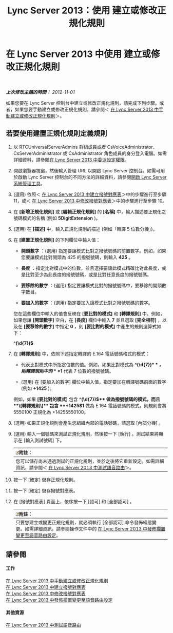 ﻿---
title: Lync Server 2013：使用 建立或修改正規化規則
TOCTitle: 使用 建立或修改正規化規則
ms:assetid: e8547d7b-f74d-4a73-9a7d-df20d7a87fcd
ms:mtpsurl: https://technet.microsoft.com/zh-tw/library/Gg399036(v=OCS.15)
ms:contentKeyID: 49292665
ms.date: 08/24/2015
mtps_version: v=OCS.15
ms.translationtype: HT
---

# 在 Lync Server 2013 中使用 建立或修改正規化規則

 

_**上次修改主題的時間：** 2012-11-01_

如果您要在 Lync Server 控制台中建立或修改正規化規則，請完成下列步驟。或者，如果您要手動建立或修改正規化規則，請參閱＜ [在 Lync Server 2013 中手動建立或修改正規化規則](lync-server-2013-create-or-modify-a-normalization-rule-manually.md)＞。

## 若要使用建置正規化規則定義規則

1.  以 RTCUniversalServerAdmins 群組成員或者 CsVoiceAdministrator、CsServerAdministrator 或 CsAdministrator 角色成員的身分登入電腦。如需詳細資料，請參閱[在 Lync Server 2013 中委派設定權限](lync-server-2013-delegate-setup-permissions.md)。

2.  開啟瀏覽器視窗，然後輸入管理 URL 以開啟 Lync Server 控制台。如需可用於啟動 Lync Server 控制台的不同方法的詳細資料，請參閱[開啟 Lync Server 系統管理工具](lync-server-2013-open-lync-server-administrative-tools.md)。

3.  (選用) 依照＜ [在 Lync Server 2013 中建立撥號對應表](lync-server-2013-create-a-dial-plan.md)＞中的步驟進行至步驟 11，或＜ [在 Lync Server 2013 中修改撥號對應表](lync-server-2013-modify-a-dial-plan.md)＞中的步驟進行至步驟 10。

4.  在 **\[新增正規化規則\]** 或 **\[編輯正規化規則\]** 的 **\[名稱\]** 中，輸入描述要正規化之號碼模式的名稱 (例如 **5DigitExtension** )。

5.  (選用) 在 **\[描述\]** 中，輸入正規化規則的描述 (例如「轉譯 5 位數分機」)。

6.  在 **\[建置正規化規則\]** 的下列欄位中輸入值：
    
      - **開頭數字** ：(選用) 指定要讓模式比對之撥號號碼的前置數字。例如，如果您要讓模式比對開頭為 425 的撥號號碼，則輸入 **425** 。
    
      - **長度** ：指定比對模式中的位數，並且選擇要讓此模式精確比對此長度，或是比對至少為此長度的撥號號碼，或是比對任意長度的撥號號碼。
    
      - **要移除的數字** ：(選用) 指定要讓模式比對的撥號號碼中，要移除的開頭數字數目。
    
      - **要加入的數字** ：(選用) 指定要加入讓模式比對之撥號號碼的數字。
    
    您在這些欄位中輸入的值會反映在 **\[要比對的模式\]** 和 **\[轉譯規則\]** 中。例如，如果您讓 **\[開頭數字\]** 空白，在 **\[長度\]** 欄位中輸入 **7** 並且選取 **\[完全相符\]** ，以及在 **\[要移除的數字\]** 中指定 **0** ，則 **\[要比對的模式\]** 中產生的規則運算式如下：
    
    **^(\\d{7})$**

7.  在 **\[轉譯規則\]** 中，依照下述指定轉譯的 E.164 電話號碼格式的模式：
    
      - 代表比對模式中所指定位數的值。例如，如果比對模式為 **^(\\d{7})$** ，則轉譯規則中的 **$1** 代表 7 位數的撥號號碼。
    
      - (選用) 在 \[要加入的數字\] 欄位中輸入值，指定要加在轉譯號碼前面的數字 (例如 **+1425** )。
    
    例如，如果 **\[要比對的模式\]** 包含 **^(\\d{7})$** 做為撥號號碼的模式，而且 **\[轉譯規則\]** 包含 **+1425$1** 做為 E.164 電話號碼的模式，則規則會將 5550100 正規化為 +14255550100。

8.  (選用) 如果正規化規則會產生您組織內部的電話號碼，請選取 \[內部分機\] 。

9.  (選用) 輸入一個號碼來測試正規化規則，然後按一下 \[執行\] 。測試結果將顯示在 \[輸入測試號碼\] 下。
    
    <table>
    <thead>
    <tr class="header">
    <th><img src="images/Gg398811.note(OCS.15).gif" title="note" alt="note" />附註：</th>
    </tr>
    </thead>
    <tbody>
    <tr class="odd">
    <td>您可以儲存尚未通過測試的正規化規則，並於之後將它重新設定。如需詳細資訊，請參閱＜ <a href="lync-server-2013-test-voice-routing.md">在 Lync Server 2013 中測試語音路由</a>＞。</td>
    </tr>
    </tbody>
    </table>


10. 按一下 \[確定\] 儲存正規化規則。

11. 按一下 \[確定\] 儲存撥號對應表。

12. 在 \[撥號對應表\] 頁面上，依序按一下 \[認可\] 和 \[全部認可\] 。
    
    <table>
    <thead>
    <tr class="header">
    <th><img src="images/Gg398811.note(OCS.15).gif" title="note" alt="note" />附註：</th>
    </tr>
    </thead>
    <tbody>
    <tr class="odd">
    <td>只要您建立或變更正規化規則，就必須執行 [全部認可] 命令發佈組態變更。如需詳細資訊，請參閱操作文件中的 <a href="lync-server-2013-publish-pending-changes-to-the-voice-routing-configuration.md">在 Lync Server 2013 中發佈擱置變更至語音路由設定</a>。</td>
    </tr>
    </tbody>
    </table>


## 請參閱

#### 工作

[在 Lync Server 2013 中手動建立或修改正規化規則](lync-server-2013-create-or-modify-a-normalization-rule-manually.md)  
[在 Lync Server 2013 中建立撥號對應表](lync-server-2013-create-a-dial-plan.md)  
[在 Lync Server 2013 中修改撥號對應表](lync-server-2013-modify-a-dial-plan.md)  
[在 Lync Server 2013 中發佈擱置變更至語音路由設定](lync-server-2013-publish-pending-changes-to-the-voice-routing-configuration.md)  

#### 其他資源

[在 Lync Server 2013 中測試語音路由](lync-server-2013-test-voice-routing.md)

